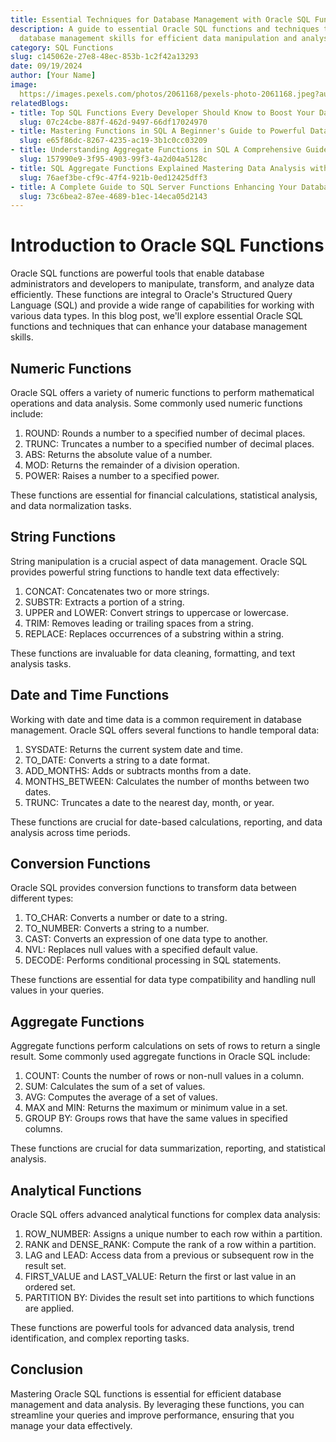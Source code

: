 ```yaml
---
title: Essential Techniques for Database Management with Oracle SQL Functions
description: A guide to essential Oracle SQL functions and techniques that enhance
  database management skills for efficient data manipulation and analysis
category: SQL Functions
slug: c145062e-27e8-48ec-853b-1c2f42a13293
date: 09/19/2024
author: [Your Name]
image: 
  https://images.pexels.com/photos/2061168/pexels-photo-2061168.jpeg?auto=compress&cs=tinysrgb&w=600
relatedBlogs:
- title: Top SQL Functions Every Developer Should Know to Boost Your Database Skills
  slug: 07c24cbe-887f-462d-9497-66df17024970
- title: Mastering Functions in SQL A Beginner's Guide to Powerful Data Manipulation
  slug: e65f86dc-8267-4235-ac19-3b1c0cc03209
- title: Understanding Aggregate Functions in SQL A Comprehensive Guide
  slug: 157990e9-3f95-4903-99f3-4a2d04a5128c
- title: SQL Aggregate Functions Explained Mastering Data Analysis with SQL
  slug: 76aef3be-cf9c-47f4-921b-0ed12425dff3
- title: A Complete Guide to SQL Server Functions Enhancing Your Database Queries
  slug: 73c6bea2-87ee-4689-b1ec-14eca05d2143
---
```


# Introduction to Oracle SQL Functions

Oracle SQL functions are powerful tools that enable database administrators and developers to manipulate, transform, and analyze data efficiently. These functions are integral to Oracle's Structured Query Language (SQL) and provide a wide range of capabilities for working with various data types. In this blog post, we'll explore essential Oracle SQL functions and techniques that can enhance your database management skills.

## Numeric Functions

Oracle SQL offers a variety of numeric functions to perform mathematical operations and data analysis. Some commonly used numeric functions include:

1. ROUND: Rounds a number to a specified number of decimal places.
2. TRUNC: Truncates a number to a specified number of decimal places.
3. ABS: Returns the absolute value of a number.
4. MOD: Returns the remainder of a division operation.
5. POWER: Raises a number to a specified power.

These functions are essential for financial calculations, statistical analysis, and data normalization tasks.

## String Functions

String manipulation is a crucial aspect of data management. Oracle SQL provides powerful string functions to handle text data effectively:

1. CONCAT: Concatenates two or more strings.
2. SUBSTR: Extracts a portion of a string.
3. UPPER and LOWER: Convert strings to uppercase or lowercase.
4. TRIM: Removes leading or trailing spaces from a string.
5. REPLACE: Replaces occurrences of a substring within a string.

These functions are invaluable for data cleaning, formatting, and text analysis tasks.

## Date and Time Functions

Working with date and time data is a common requirement in database management. Oracle SQL offers several functions to handle temporal data:

1. SYSDATE: Returns the current system date and time.
2. TO_DATE: Converts a string to a date format.
3. ADD_MONTHS: Adds or subtracts months from a date.
4. MONTHS_BETWEEN: Calculates the number of months between two dates.
5. TRUNC: Truncates a date to the nearest day, month, or year.

These functions are crucial for date-based calculations, reporting, and data analysis across time periods.

## Conversion Functions

Oracle SQL provides conversion functions to transform data between different types:

1. TO_CHAR: Converts a number or date to a string.
2. TO_NUMBER: Converts a string to a number.
3. CAST: Converts an expression of one data type to another.
4. NVL: Replaces null values with a specified default value.
5. DECODE: Performs conditional processing in SQL statements.

These functions are essential for data type compatibility and handling null values in your queries.

## Aggregate Functions

Aggregate functions perform calculations on sets of rows to return a single result. Some commonly used aggregate functions in Oracle SQL include:

1. COUNT: Counts the number of rows or non-null values in a column.
2. SUM: Calculates the sum of a set of values.
3. AVG: Computes the average of a set of values.
4. MAX and MIN: Returns the maximum or minimum value in a set.
5. GROUP BY: Groups rows that have the same values in specified columns.

These functions are crucial for data summarization, reporting, and statistical analysis.

## Analytical Functions

Oracle SQL offers advanced analytical functions for complex data analysis:

1. ROW_NUMBER: Assigns a unique number to each row within a partition.
2. RANK and DENSE_RANK: Compute the rank of a row within a partition.
3. LAG and LEAD: Access data from a previous or subsequent row in the result set.
4. FIRST_VALUE and LAST_VALUE: Return the first or last value in an ordered set.
5. PARTITION BY: Divides the result set into partitions to which functions are applied.

These functions are powerful tools for advanced data analysis, trend identification, and complex reporting tasks.

## Conclusion

Mastering Oracle SQL functions is essential for efficient database management and data analysis. By leveraging these functions, you can streamline your queries and improve performance, ensuring that you manage your data effectively.